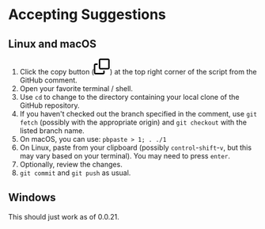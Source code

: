 # Accepting Suggestions

## Linux and macOS

1. Click the copy button (![copy icon](https://raw.githubusercontent.com/primer/octicons/0d9000c50255bac736eb0fbbc1ffee839130a708/icons/copy-16.svg)) at the top right corner of the script from the GitHub comment.
1. Open your favorite terminal / shell.
1. Use `cd` to change to the directory containing your local clone of the GitHub repository.
1. If you haven't checked out the branch specified in the comment, use `git fetch` (possibly with the appropriate origin) and `git checkout` with the listed branch name.
1. On macOS, you can use: `pbpaste > 1; . ./1`
1. On Linux, paste from your clipboard (possibly `control`-`shift`-`v`, but this may vary based on your terminal). You may need to press `enter`.
1. Optionally, review the changes.
1. `git commit` and `git push` as usual.

## Windows

This should just work as of 0.0.21.

<!--
### Example using Git Bash

Consider https://github.com/check-spelling/examples-testing/pull/8#issuecomment-766297354

Open Git Bash from the start menu:

<img alt="Git Bash Start Menu entry" src="https://raw.githubusercontent.com/check-spelling/art/git-bash/windows/git-bash-start-menu-item.png" height="100">

The window will look like this:

<img alt="Git Bash window" src="https://raw.githubusercontent.com/check-spelling/art/git-bash/windows/git-bash-window.png" width="500">

#### Set up the repository

- First, we need the repository

```ps
# clone the repository
git clone https://github.com/check-spelling/examples-testing
# enter the directory
cd examples-testing
# normally you'd do `git checkout mary`, but the branch isn't available, so we're grabbing the commit associated with the example comment:
git fetch origin 56b9b8b81420136ca50362111f700e51e3a9331e:mary
```

- Open a Git Bash shell

```bash
# enter the directory
cd examples-testing
# check out the appropriate branch
git checkout mary
```

- Copy the command from the [comment](https://github.com/check-spelling/examples-testing/pull/8#issuecomment-766297354)

<details><summary>The comment text is included here for reference</summary>

```sh
```

</details>

Paste it into the shell.

<details><summary>You should see something like this</summary>

```sh
IEUser@VM MINGW64 ~/examples-testing (mary)
$ 
```

</details>

#### Finishing up

Check to see what changed (as you would before creating any commit):

```sh
IEUser@VM MINGW64 ~/examples-testing (mary)
$ git status
On branch mary
Changes to be committed:
  (use "git restore --staged <file>..." to unstage)
        modified:   .github/actions/spelling/expect.txt
```

Create a commit as usual:

```sh
IEUser@VM MINGW64 ~/examples-testing (mary)
$ git commit -m 'Updating expect'
```
-->